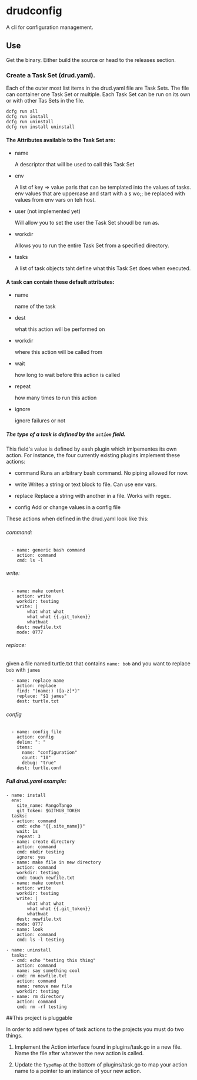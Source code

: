 # drudconfig
A cli for configuration management.

## Use

Get the binary. Either build the source or head to the releases section.

### Create a Task Set (drud.yaml).

Each of the outer most list items in the drud.yaml file are Task Sets. The file can container one Task Set or multiple.
Each Task Set can be run on its own or with other Tas Sets in the file.

```
dcfg run all
dcfg run install
dcfg run uninstall
dcfg run install uninstall
```


#### The Attributes available to the Task Set are:

  -	name

       A descriptor that will be used to call this Task Set

  -	env

       A list of key => value paris that can be templated into the values of tasks. env values that are uppercase
       and start with a `$` wo;; be replaced with values from env vars on teh host.

  -	user (not implemented yet)

       Will allow you to set the user the Task Set shoudl be run as.

  -	workdir

       Allows you to run the entire Task Set from a specified directory.

  -	tasks

       A list of task objects taht define what this Task Set does when executed.


#### A task can contain these default attributes:

  -	name  

       name of the task

  -	dest  

       what this action will be performed on

  -	workdir

       where this action will be called from

  -	wait

       how long to wait before this action is called

  -	repeat 

       how many times to run this action

  -	ignore

       ignore failures or not


##### The type of a task is defined by the `action` field.

This field's value is defined by eash plugin which imlpementes its own action.
For instance, the four currently existing plugins implement these actions:

  - command
       Runs an arbitrary bash command. No piping allowed for now.

  - write
       Writes a string or text block to file. Can use env vars.

  - replace
       Replace a string with another in a file. Works with regex.

  - config
       Add or change values in a config file


These actions when defined in the drud.yaml look like this:

###### command:

```
  - name: generic bash command
    action: command
    cmd: ls -l
```

###### write:

```
  - name: make content
    action: write
    workdir: testing
    write: |
        what what what
        what what {{.git_token}}
        whathwat
    dest: newfile.txt
    mode: 0777
```

###### replace:

given a file named turtle.txt that contains `name: bob` and you want to replace `bob` with `james`

```
  - name: replace name
    action: replace
    find: "(name:) ([a-z]*)"
    replace: "$1 james"
    dest: turtle.txt
```

###### config

```
  - name: config file
    action: config
    delim: ": "
    items:
      name: "configuration"
      count: "10"
      debug: "true"
    dest: turtle.conf
```


##### Full drud.yaml example:

```
- name: install
  env:
    site_name: MangoTango
    git_token: $GITHUB_TOKEN
  tasks:
  - action: command
    cmd: echo "{{.site_name}}"
    wait: 1s
    repeat: 3
  - name: create directory
    action: command
    cmd: mkdir testing
    ignore: yes
  - name: make file in new directory
    action: command
    workdir: testing
    cmd: touch newfile.txt
  - name: make content
    action: write
    workdir: testing
    write: |
        what what what
        what what {{.git_token}}
        whathwat
    dest: newfile.txt
    mode: 0777
  - name: look
    action: command
    cmd: ls -l testing

- name: uninstall
  tasks:
  - cmd: echo "testing this thing"
    action: command
    name: say something cool
  - cmd: rm newfile.txt
    action: command
    name: remove new file
    workdir: testing
  - name: rm directory
    action: command
    cmd: rm -rf testing
```

##This project is pluggable

In order to add new types of task actions to the projects you must do two things.

1. Implement the Action interface found in plugins/task.go in a new file. Name the file after whatever the new action
is called. 

2. Update the `TypeMap` at the bottom of plugins/task.go to map your action name to a pointer to an instance of your new action.

